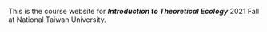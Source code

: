 This is the course website for **_Introduction to Theoretical Ecology_** 2021 Fall at National Taiwan University.